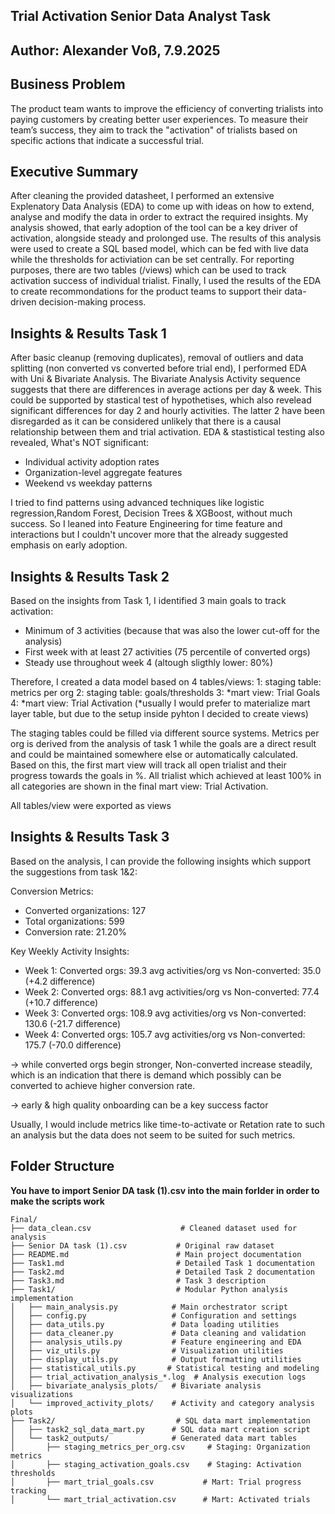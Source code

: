 ## Trial Activation Senior Data Analyst Task
## Author: Alexander Voß, 7.9.2025


## Business Problem
The product team wants to improve the efficiency of converting trialists into paying customers by creating better user experiences. To measure their team’s success, they aim to track the "activation" of trialists based on specific actions that indicate a successful trial.


## Executive Summary
After cleaning the provided datasheet, I performed an extensive Explenatory Data Analysis (EDA) to come up with ideas on how to extend, analyse and modify the data in order to extract the required insights. My analysis showed, that early adoption of the tool can be a key driver of activation, alongside steady and prolonged use. 
The results of this analysis were used to create a SQL based model, which can be fed with live data while the thresholds for activiation can be set centrally. For reporting purposes, there are two tables (/views) which can be used to track activation success of individual trialist. 
Finally, I used the results of the EDA to create recommondations for the product teams to support their data-driven decision-making process.


## Insights & Results Task 1
After basic cleanup (removing duplicates), removal of outliers and data splitting (non converted vs converted before trial end), I performed EDA with Uni & Bivariate Analysis. The Bivariate Analysis Activity sequence suggests that there are differences in average actions per day & week. This could be supported by stastical test of hypothetises, which also revelead significant differences for day 2 and hourly activities. The latter 2 have been disregarded as it can be considered unlikely that there is a causal relationship between them and trial activation. EDA & stastistical testing also revealed, What's NOT significant:
  - Individual activity adoption rates
  - Organization-level aggregate features
  - Weekend vs weekday patterns
    
I tried to find patterns using advanced techniques like logistic regression,Random Forest, Decision Trees & XGBoost, without much success. So I leaned into Feature Engineering for time feature and interactions but I couldn't uncover more that the already suggested emphasis on early adoption.


## Insights & Results Task 2

Based on the insights from Task 1, I identified 3 main goals to track activation:
  - Minimum of 3 activities (because that was also the lower cut-off for the analysis)
  -  First week with at least 27 activities (75 percentile of converted orgs)
  -  Steady use throughout week 4 (altough sligthly lower: 80%)

Therefore, I created a data model based on 4 tables/views:
  1: staging table: metrics per org
  2: staging table: goals/thresholds
  3: *mart view: Trial Goals
  4: *mart view: Trial Activation
(*usually I would prefer to materialize mart layer table, but due to the setup inside pyhton I decided to create views)

The staging tables could be filled via different source systems. Metrics per org is derived from the analysis of task 1 while the goals are a direct result and could be maintained somewhere else or automatically calculated.
Based on this, the first mart view will track all open trialist and their progress towards the goals in %. All trialist which achieved at least 100% in all categories are shown in the final mart view: Trial Activation.

All tables/view were exported as views


## Insights & Results Task 3

Based on the analysis, I can provide the following insights which support the suggestions from task 1&2:

Conversion Metrics:
  - Converted organizations: 127
  - Total organizations: 599
  - Conversion rate: 21.20%

Key Weekly Activity Insights:
  - Week 1: Converted orgs: 39.3 avg activities/org vs Non-converted: 35.0 (+4.2 difference)
  - Week 2: Converted orgs: 88.1 avg activities/org vs Non-converted: 77.4 (+10.7 difference)
  - Week 3: Converted orgs: 108.9 avg activities/org vs Non-converted: 130.6 (-21.7 difference)
  - Week 4: Converted orgs: 105.7 avg activities/org vs Non-converted: 175.7 (-70.0 difference)

-> while converted orgs begin stronger, Non-converted increase steadily, which is an indication that there is demand which possibly can be converted to achieve higher conversion rate.

-> early & high quality onboarding can be a key success factor

Usually, I would include metrics like time-to-activate or Retation rate to such an analysis but the data does not seem to be suited for such metrics.


## Folder Structure

**You have to import Senior DA task (1).csv into the main forlder in order to make the scripts work**

```
Final/
├── data_clean.csv                    # Cleaned dataset used for analysis
├── Senior DA task (1).csv           # Original raw dataset
├── README.md                        # Main project documentation
├── Task1.md                         # Detailed Task 1 documentation 
├── Task2.md                         # Detailed Task 2 documentation 
├── Task3.md                         # Task 3 description 
├── Task1/                           # Modular Python analysis implementation
│   ├── main_analysis.py            # Main orchestrator script
│   ├── config.py                   # Configuration and settings
│   ├── data_utils.py               # Data loading utilities
│   ├── data_cleaner.py             # Data cleaning and validation
│   ├── analysis_utils.py           # Feature engineering and EDA
│   ├── viz_utils.py                # Visualization utilities
│   ├── display_utils.py            # Output formatting utilities
│   ├── statistical_utils.py       # Statistical testing and modeling
│   ├── trial_activation_analysis_*.log  # Analysis execution logs
│   ├── bivariate_analysis_plots/   # Bivariate analysis visualizations
│   └── improved_activity_plots/    # Activity and category analysis plots
├── Task2/                           # SQL data mart implementation
│   ├── task2_sql_data_mart.py      # SQL data mart creation script
│   └── task2_outputs/              # Generated data mart tables
│       ├── staging_metrics_per_org.csv     # Staging: Organization metrics
│       ├── staging_activation_goals.csv    # Staging: Activation thresholds
│       ├── mart_trial_goals.csv           # Mart: Trial progress tracking
│       └── mart_trial_activation.csv      # Mart: Activated trials

```









